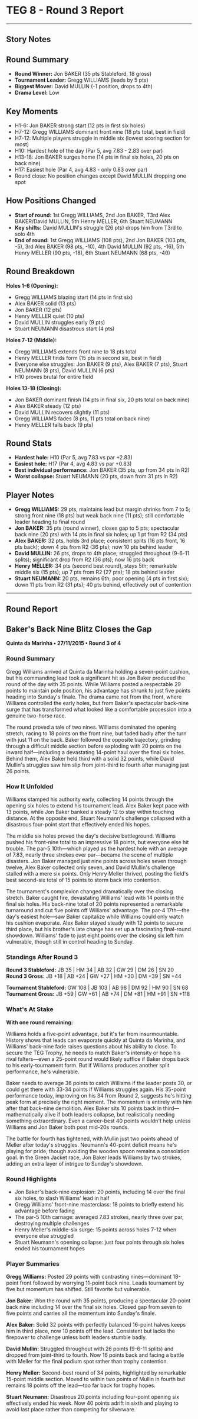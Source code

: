 # TEG 8 - Round 3 Report

---

## Story Notes

## Round Summary
- **Round Winner:** Jon BAKER (35 pts Stableford, 18 gross)
- **Tournament Leader:** Gregg WILLIAMS (leads by 5 pts)
- **Biggest Mover:** David MULLIN (-1 position, drops to 4th)
- **Drama Level:** Low

## Key Moments
- H1-6: Jon BAKER strong start (12 pts in first six holes)
- H7-12: Gregg WILLIAMS dominant front nine (18 pts total, best in field)
- H7-12: Multiple players struggle in middle six (lowest scoring section for most)
- H10: Hardest hole of the day (Par 5, avg 7.83 - 2.83 over par)
- H13-18: Jon BAKER surges home (14 pts in final six holes, 20 pts on back nine)
- H17: Easiest hole (Par 4, avg 4.83 - only 0.83 over par)
- Round close: No position changes except David MULLIN dropping one spot

## How Positions Changed
- **Start of round:** 1st Gregg WILLIAMS, 2nd Jon BAKER, T3rd Alex BAKER/David MULLIN, 5th Henry MELLER, 6th Stuart NEUMANN
- **Key shifts:** David MULLIN's struggle (26 pts) drops him from T3rd to solo 4th
- **End of round:** 1st Gregg WILLIAMS (108 pts), 2nd Jon BAKER (103 pts, -5), 3rd Alex BAKER (98 pts, -10), 4th David MULLIN (92 pts, -16), 5th Henry MELLER (90 pts, -18), 6th Stuart NEUMANN (68 pts, -40)

## Round Breakdown
**Holes 1-6 (Opening):**
- Gregg WILLIAMS blazing start (14 pts in first six)
- Alex BAKER solid (13 pts)
- Jon BAKER (12 pts)
- Henry MELLER quiet (10 pts)
- David MULLIN struggles early (9 pts)
- Stuart NEUMANN disastrous start (4 pts)

**Holes 7-12 (Middle):**
- Gregg WILLIAMS extends front nine to 18 pts total
- Henry MELLER finds form (15 pts in second six, best in field)
- Everyone else struggles: Jon BAKER (9 pts), Alex BAKER (7 pts), Stuart NEUMANN (8 pts), David MULLIN (6 pts)
- H10 proves brutal for entire field

**Holes 13-18 (Closing):**
- Jon BAKER dominant finish (14 pts in final six, 20 pts total on back nine)
- Alex BAKER steady (12 pts)
- David MULLIN recovers slightly (11 pts)
- Gregg WILLIAMS fades (8 pts, 11 pts total on back nine)
- Henry MELLER falls back (9 pts)

## Round Stats
- **Hardest hole:** H10 (Par 5, avg 7.83 vs par +2.83)
- **Easiest hole:** H17 (Par 4, avg 4.83 vs par +0.83)
- **Best individual performance:** Jon BAKER (35 pts, up from 34 pts in R2)
- **Worst collapse:** Stuart NEUMANN (20 pts, down from 31 pts in R2)

## Player Notes
- **Gregg WILLIAMS:** 29 pts, maintains lead but margin shrinks from 7 to 5; strong front nine (18 pts) but weak back nine (11 pts); still comfortable leader heading to final round
- **Jon BAKER:** 35 pts (round winner), closes gap to 5 pts; spectacular back nine (20 pts) with 14 pts in final six holes; up 1 pt from R2 (34 pts)
- **Alex BAKER:** 32 pts, holds 3rd place; consistent splits (16 pts front, 16 pts back); down 4 pts from R2 (36 pts); now 10 pts behind leader
- **David MULLIN:** 26 pts, drops to 4th place; struggled throughout (9-6-11 splits); significant drop from R2 (36 pts); now 16 pts back
- **Henry MELLER:** 34 pts (second best round), stays 5th; remarkable middle six (15 pts); up 7 pts from R2 (27 pts); 18 pts behind leader
- **Stuart NEUMANN:** 20 pts, remains 6th; poor opening (4 pts in first six); down 11 pts from R2 (31 pts); 40 pts behind, effectively out of contention

---

## Round Report

## Baker's Back Nine Blitz Closes the Gap

**Quinta da Marinha • 27/11/2015 • Round 3 of 4**

### Round Summary

Gregg Williams arrived at Quinta da Marinha holding a seven-point cushion, but his commanding lead took a significant hit as Jon Baker produced the round of the day with 35 points. While Williams posted a respectable 29 points to maintain pole position, his advantage has shrunk to just five points heading into Sunday's finale. The drama came not from the front, where Williams controlled the early holes, but from Baker's spectacular back-nine surge that has transformed what looked like a comfortable procession into a genuine two-horse race.

The round proved a tale of two nines. Williams dominated the opening stretch, racing to 18 points on the front nine, but faded badly after the turn with just 11 on the back. Baker followed the opposite trajectory, grinding through a difficult middle section before exploding with 20 points on the inward half—including a devastating 14-point haul over the final six holes. Behind them, Alex Baker held third with a solid 32 points, while David Mullin's struggles saw him slip from joint-third to fourth after managing just 26 points.

### How It Unfolded

Williams stamped his authority early, collecting 14 points through the opening six holes to extend his tournament lead. Alex Baker kept pace with 13 points, while Jon Baker banked a steady 12 to stay within touching distance. At the opposite end, Stuart Neumann's challenge collapsed with a disastrous four-point start that effectively ended his hopes.

The middle six holes proved the day's decisive battleground. Williams pushed his front-nine total to an impressive 18 points, but everyone else hit trouble. The par-5 10th—which played as the hardest hole with an average of 7.83, nearly three strokes over par—became the scene of multiple disasters. Jon Baker managed just nine points across holes seven through twelve, Alex Baker collected only seven, and David Mullin's challenge stalled with a mere six points. Only Henry Meller thrived, posting the field's best second-six total of 15 points to storm back into contention.

The tournament's complexion changed dramatically over the closing stretch. Baker caught fire, devastating Williams' lead with 14 points in the final six holes. His back-nine total of 20 points represented a remarkable turnaround and cut five points off Williams' advantage. The par-4 17th—the day's easiest hole—saw Baker capitalize while Williams could only watch his cushion evaporate. Alex Baker stayed steady with 12 points to secure third place, but his brother's late charge has set up a fascinating final-round showdown. Williams' fade to just eight points over the closing six left him vulnerable, though still in control heading to Sunday.

### Standings After Round 3

**Round 3 Stableford:** JB 35 | HM 34 | AB 32 | GW 29 | DM 26 | SN 20  
**Round 3 Gross:** JB +18 | AB +24 | GW +27 | HM +30 | DM +39 | SN +44

**Tournament Stableford:** GW 108 | JB 103 | AB 98 | DM 92 | HM 90 | SN 68  
**Tournament Gross:** JB +59 | GW +61 | AB +74 | DM +81 | HM +91 | SN +118

### What's At Stake

**With one round remaining:**

Williams holds a five-point advantage, but it's far from insurmountable. History shows that leads can evaporate quickly at Quinta da Marinha, and Williams' back-nine fade raises questions about his ability to close. To secure the TEG Trophy, he needs to match Baker's intensity or hope his rival falters—even a 25-point round would likely suffice if Baker drops back to his early-tournament form. But if Williams produces another split performance, he's vulnerable.

Baker needs to average 36 points to catch Williams if the leader posts 30, or could get there with 33-34 points if Williams struggles again. His 35-point performance today, improving on his 34 from Round 2, suggests he's hitting peak form at precisely the right moment. The momentum is entirely with him after that back-nine demolition. Alex Baker sits 10 points back in third—mathematically alive if both leaders collapse, but realistically needing something extraordinary. Even a career-best 40 points wouldn't help unless Williams and Jon Baker both post mid-20s rounds.

The battle for fourth has tightened, with Mullin just two points ahead of Meller after today's struggles. Neumann's 40-point deficit means he's playing for pride, though avoiding the wooden spoon remains a consolation goal. In the Green Jacket race, Jon Baker leads Williams by two strokes, adding an extra layer of intrigue to Sunday's showdown.

### Round Highlights

- Jon Baker's back-nine explosion: 20 points, including 14 over the final six holes, to slash Williams' lead in half
- Gregg Williams' front-nine masterclass: 18 points to briefly extend his advantage before fading
- The par-5 10th carnage: averaged 7.83 strokes, nearly three over par, destroying multiple challenges
- Henry Meller's middle-six surge: 15 points across holes 7-12 when everyone else struggled
- Stuart Neumann's opening collapse: just four points through six holes ended his tournament hopes

### Player Summaries

**Gregg Williams:** Posted 29 points with contrasting nines—dominant 18-point front followed by worrying 11-point back nine. Leads tournament by five but momentum has shifted. Still favorite but vulnerable.

**Jon Baker:** Won the round with 35 points, producing a spectacular 20-point back nine including 14 over the final six holes. Closed gap from seven to five points and carries all the momentum into Sunday's finale.

**Alex Baker:** Solid 32 points with perfectly balanced 16-point halves keeps him in third place, now 10 points off the lead. Consistent but lacks the firepower to challenge unless both leaders stumble badly.

**David Mullin:** Struggled throughout with 26 points (9-6-11 splits) and dropped from joint-third to fourth. Now 16 points back and facing a battle with Meller for the final podium spot rather than trophy contention.

**Henry Meller:** Second-best round of 34 points, highlighted by remarkable 15-point middle section. Moved to within two points of Mullin in fourth but remains 18 points off the lead—too far back for trophy hopes.

**Stuart Neumann:** Disastrous 20 points including four-point opening six effectively ended his week. Now 40 points adrift in sixth and playing to avoid last place rather than competing for silverware.

